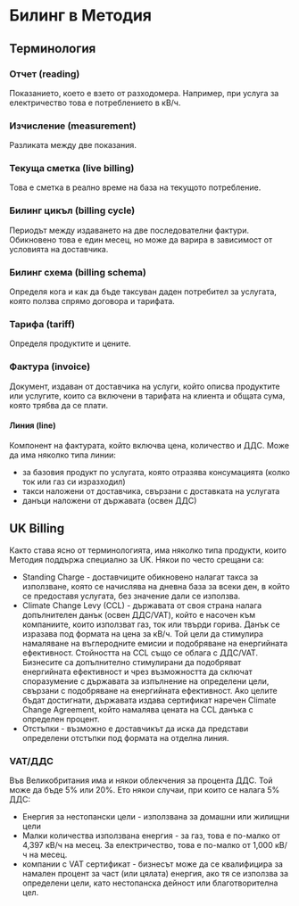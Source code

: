 # Билинг в Методия
## Терминология
### Отчет (reading)
Показанието, което е взето от разходомера. Например, при услуга за електричество това е потреблението в кВ/ч.
### Изчисление (measurement)
Разликата между две показания.
### Текуща сметка (live billing)
Това е сметка в реално време на база на текущото потребление.
### Билинг цикъл (billing cycle)
Периодът между издаването на две последователни фактури. Обикновено това е един месец, но може да варира в зависимост от условията на доставчика.
### Билинг схема (billing schema)
Определя кога и как да бъде таксуван даден потребител за услугата, която ползва спрямо договора и тарифата.
### Тарифа (tariff)
Определя продуктите и цените.
### Фактура (invoice)
Документ, издаван от доставчика на услуги, който описва продуктите или услугите, които са включени в тарифата на клиента
и общата сума, която трябва да се плати.
#### Линия (line)
Компонент на фактурата, който включва цена, количество и ДДС.
Може да има няколко типа линии:
- за базовия продукт по услугата, която отразява консумацията (колко ток или газ си изразходил)
- такси наложени от доставчика, свързани с доставката на услугата
- данъци наложени от държавата (освен ДДС)

## UK Billing
Както става ясно от терминологията, има няколко типа продукти, които Методия поддържа специално за UK. Някои по често срещани са:
- Standing Charge - доставчиците обикновено налагат такса за използване, която се начислява на дневна база
  за всеки ден, в който се предоставя услугата, без значение дали се използва.
- Climate Change Levy (CCL) - държавата от своя страна налага допълнителен данък (освен ДДС/VAT), който е насочен към компаниите,
  които използват газ, ток или твърди горива. Данък се изразава под формата на цена за кВ/ч.
  Той цели да стимулира намаляване на въглеродните емисии и подобряване на енергийната ефективност. Стойността на CCL също се облага с ДДС/VAT.
  Бизнесите са допълнително стимулирани да подобряват енергийната ефективност и чрез възможността да сключат споразумение с държавата
  за изпълнение на определени цели, свързани с подобряване на енергийната ефективност.
  Ако целите бъдат достигнати, държавата издава сертификат наречен Climate Change Agreement,
  който намалява цената на CCL данъка с определен процент.
- Отстъпки - възможно е доставчикът да иска да представи определени отстъпки под формата на отделна линия.

### VAT/ДДС
Във Великобритания има и някои облекчения за процента ДДС. Той може да бъде 5% или 20%.
Ето някои случаи, при които се налага 5% ДДС:
- Енергия за нестопански цели - използвана за домашни или жилищни цели
- Малки количества използвана енергия - за газ, това е по-малко от 4,397 кВ/ч на месец.
  За електричество, това е по-малко от 1,000 кВ/ч на месец.
- компании с VAT сертификат - бизнесът може да се квалифицира за намален процент за част (или цялата) енергия,
  ако тя се използва за определени цели, като нестопанска дейност или благотворителна цел.

